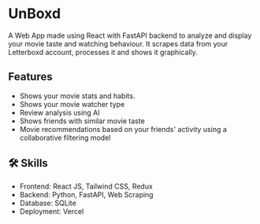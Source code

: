 
# UnBoxd

A Web App made using React with FastAPI backend to analyze and display your movie taste and watching behaviour. It scrapes data from your Letterboxd account, processes it and shows it graphically. 



## Features

- Shows your movie stats and habits.
- Shows your movie watcher type
- Review analysis using AI
- Shows friends with similar movie taste
- Movie recommendations based on your friends' activity using a collaborative filtering model


## 🛠 Skills
- Frontend:
     React JS, Tailwind CSS, Redux
- Backend: Python, FastAPI, Web Scraping
- Database: SQLite
- Deployment: Vercel

